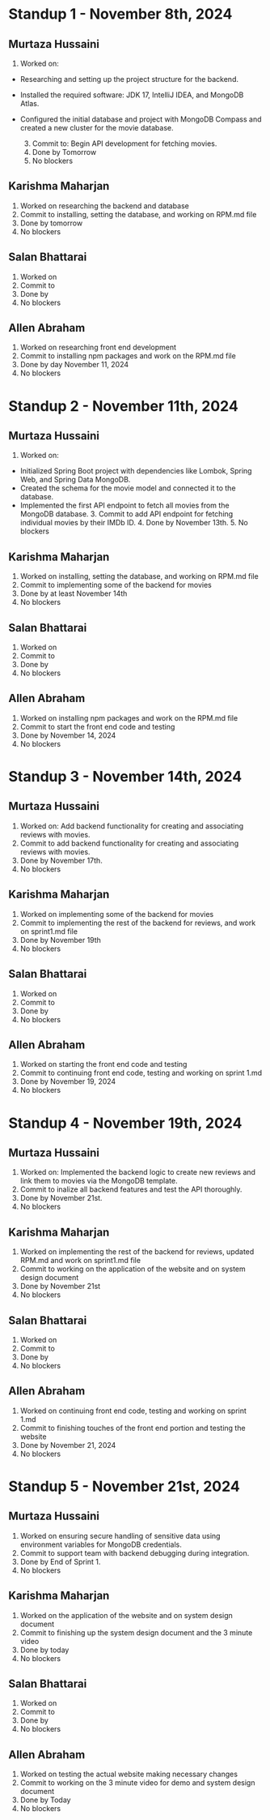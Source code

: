 # Standup 1 - November 8th, 2024
## Murtaza Hussaini
  1. Worked on:
- Researching and setting up the project structure for the backend.
- Installed the required software: JDK 17, IntelliJ IDEA, and MongoDB Atlas.
- Configured the initial database and project with MongoDB Compass and created a new cluster for the movie database.

  3. Commit to: Begin API development for fetching movies.
  4. Done by Tomorrow
  5. No blockers

## Karishma Maharjan
  1. Worked on researching the backend and database
  2. Commit to installing, setting the database, and working on RPM.md file
  3. Done by tomorrow
  4. No blockers

## Salan Bhattarai
  1. Worked on
  2. Commit to
  3. Done by
  4. No blockers

## Allen Abraham
  1. Worked on researching front end development
  2. Commit to installing npm packages and work on the RPM.md file
  3. Done by day November 11, 2024
  4. No blockers


# Standup 2 - November 11th, 2024
## Murtaza Hussaini
  1. Worked on:
- Initialized Spring Boot project with dependencies like Lombok, Spring Web, and Spring Data MongoDB.
- Created the schema for the movie model and connected it to the database.
- Implemented the first API endpoint to fetch all movies from the MongoDB database.
  3. Commit to add API endpoint for fetching individual movies by their IMDb ID.
  4. Done by November 13th.
  5. No blockers

## Karishma Maharjan
  1. Worked on installing, setting the database, and working on RPM.md file
  2. Commit to implementing some of the backend for movies
  3. Done by at least November 14th
  4. No blockers

## Salan Bhattarai
  1. Worked on
  2. Commit to
  3. Done by
  4. No blockers

## Allen Abraham
  1. Worked on installing npm packages and work on the RPM.md file
  2. Commit to start the front end code and testing
  3. Done by November 14, 2024
  4. No blockers


# Standup 3 - November 14th, 2024
## Murtaza Hussaini
  1. Worked on:
Add backend functionality for creating and associating reviews with movies.
  3. Commit to add backend functionality for creating and associating reviews with movies.
  4. Done by November 17th.
  5. No blockers

## Karishma Maharjan
  1. Worked on implementing some of the backend for movies
  2. Commit to implementing the rest of the backend for reviews, and work on sprint1.md file
  3. Done by November 19th
  4. No blockers

## Salan Bhattarai
  1. Worked on
  2. Commit to
  3. Done by
  4. No blockers

## Allen Abraham
  1. Worked on starting the front end code and testing
  2. Commit to continuing front end code, testing and working on sprint 1.md
  3. Done by November 19, 2024
  4. No blockers


# Standup 4 - November 19th, 2024
## Murtaza Hussaini
  1. Worked on:
Implemented the backend logic to create new reviews and link them to movies via the MongoDB template.
  3. Commit to inalize all backend features and test the API thoroughly.
  4. Done by November 21st.
  5. No blockers

## Karishma Maharjan
  1. Worked on implementing the rest of the backend for reviews, updated RPM.md and work on sprint1.md file
  2. Commit to working on the application of the website and on system design document
  3. Done by November 21st
  4. No blockers

## Salan Bhattarai
  1. Worked on
  2. Commit to
  3. Done by
  4. No blockers

## Allen Abraham
  1. Worked on continuing front end code, testing and working on sprint 1.md
  2. Commit to finishing touches of the front end portion and testing the website
  3. Done by November 21, 2024
  4. No blockers


# Standup 5 - November 21st, 2024
## Murtaza Hussaini
  1. Worked on ensuring secure handling of sensitive data using environment variables for MongoDB credentials.
  2. Commit to support team with backend debugging during integration.
  3. Done by End of Sprint 1.
  4. No blockers

## Karishma Maharjan
  1. Worked on the application of the website and on system design document
  2. Commit to finishing up the system design document and the 3 minute video
  3. Done by today
  4. No blockers

## Salan Bhattarai
  1. Worked on
  2. Commit to
  3. Done by
  4. No blockers

## Allen Abraham
  1. Worked on testing the actual website making necessary changes
  2. Commit to working on the 3 minute video for demo and system design document
  3. Done by Today
  4. No blockers

